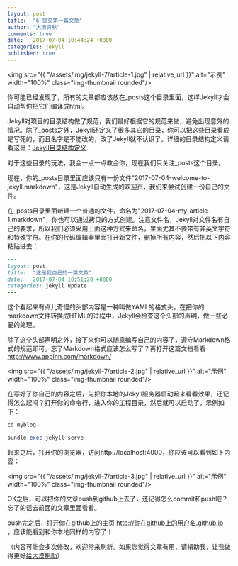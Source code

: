 ```yaml
---
layout: post
title:  "6-提交第一篇文章"
author: "大漠穷秋"
comments: true
date:   2017-07-04 10:44:24 +0800
categories: jekyll
published: true
---
```


<img src="{{ "/assets/img/jekyll-7/article-1.jpg" | relative_url }}" alt="示例" width="100%" class="img-thumbnail rounded"/>

你可能已经发现了，所有的文章都应该放在_posts这个目录里面，这样Jekyll才会自动帮你把它们编译成html。

Jekyll对项目的目录结构做了规范，我们最好根据它的规范来做，避免出现意外的情况。除了_posts之外，Jekyll还定义了很多其它的目录，你可以把这些目录看成是写死的，而且名字是不能改的，改了Jekyll就不认识了。详细的目录结构定义请看这里：[Jekyll目录结构定义](https://jekyllrb.com/docs/structure/)

对于这些目录的玩法，我会一点一点教会你，现在我们只关注_posts这个目录。

现在，你的_posts目录里面应该只有一份文件"2017-07-04-welcome-to-jekyll.markdown"，这是Jekyll自动生成的欢迎页，我们来尝试创建一份自己的文件。

在_posts目录里面新建一个普通的文件，命名为"2017-07-04-my-article-1.markdown"，你也可以通过拷贝的方式创建。注意文件名，Jekyll对文件名有自己的要求，所以我们必须采用上面这种方式来命名，里面尤其不要带有非英文字符和特殊字符。在你的代码编辑器里面打开新文件，删掉所有内容，然后把以下内容粘贴进去：

```ruby
---
layout: post
title:  "这是我自己的一篇文章"
date:   2017-07-04 10:51:20 +0800
categories: jekyll update
---
```

这个看起来有点儿奇怪的头部内容是一种叫做YAML的格式头，在把你的markdown文件转换成HTML的过程中，Jekyll会检查这个头部的声明，做一些必要的处理。

除了这个头部声明之外，接下来你可以随意编写自己的内容了，遵守Markdown格式的规范即可。忘了Markdown格式应该怎么写了？再打开这篇文档看看<a href="http://www.appinn.com/markdown/" target="_blank">http://www.appinn.com/markdown/</a>

<img src="{{ "/assets/img/jekyll-7/article-2.jpg" | relative_url }}" alt="示例" width="100%" class="img-thumbnail rounded"/>

在写好了你自己的内容之后，先把你本地的Jekyll服务器启动起来看看效果，还记得怎么起吗？打开你的命令行，进入你的工程目录，然后就可以启动了，示例如下：

```ruby
cd myblog

bundle exec jekyll serve
```

起来之后，打开你的浏览器，访问http://localhost:4000，你应该可以看到如下内容：

<img src="{{ "/assets/img/jekyll-7/article-3.jpg" | relative_url }}" alt="示例" width="100%" class="img-thumbnail rounded"/>

OK之后，可以把你的文章push到github上去了，还记得怎么commit和push吧？忘了的话去前面的文章里面看看。

push完之后，打开你在github上的主页 http://你在github上的用户名.github.io ，应该能看到和你本地同样的内容了！

（内容可能会多次修改，欢迎常来刷新。如果您觉得文章有用，请捐助我，让我做得更好<a href="http://damoqiongqiu.github.io/donate/index.html">给大漠捐助</a>）